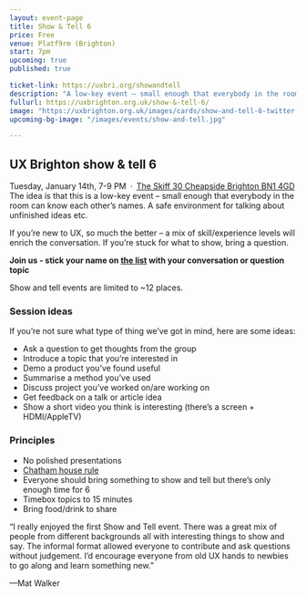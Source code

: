 ```yaml
---
layout: event-page
title: Show & Tell 6
price: Free
venue: Platf9rm (Brighton)
start: 7pm
upcoming: true
published: true

ticket-link: https://uxbri.org/showandtell
description: "A low-key event – small enough that everybody in the room can know each other’s names. A safe environment for talking about unfinished ideas etc."
fullurl: https://uxbrighton.org.uk/show-&-tell-6/
image: "https://uxbrighton.org.uk/images/cards/show-and-tell-6-twitter.jpg"
upcoming-bg-image: "/images/events/show-and-tell.jpg"

---
```

## UX Brighton show & tell 6

Tuesday, January 14th, 7-9 PM · [The Skiff 30 Cheapside Brighton BN1 4GD](https://www.google.com/maps/place/The+Skiff/@50.829334,-0.138472,15z/data=!4m5!3m4!1s0x0:0xa82eae645ae91b0f!8m2!3d50.829334!4d-0.138472?shorturl=1)
The idea is that this is a low-key event – small enough that everybody in the room can know each other’s names. A safe environment for talking about unfinished ideas etc.

If you’re new to UX, so much the better – a mix of skill/experience levels will enrich the conversation. If you’re stuck for what to show, bring a question.

**Join us - stick your name on [the list](https://docs.google.com/document/d/1D_1bPe2kOV-z0IBG-o4Cvo-NMrEFcduzb6VupD1ESDg/edit?usp=sharing) with your conversation or question topic**

Show and tell events are limited to ~12 places. 

### Session ideas

If you’re not sure what type of thing we’ve got in mind, here are some ideas:

- Ask a question to get thoughts from the group
- Introduce a topic that you’re interested in
- Demo a product you’ve found useful
- Summarise a method you’ve used
- Discuss project you’ve worked on/are working on
- Get feedback on a talk or article idea
- Show a short video you think is interesting (there’s a screen + HDMI/AppleTV)

### Principles 

- No polished presentations
- [Chatham house rule](https://www.chathamhouse.org/chatham-house-rule)
- Everyone should bring something to show and tell but there’s only enough time for 6
- Timebox topics to 15 minutes
- Bring food/drink to share

“I really enjoyed the first Show and Tell event. There was a great mix of people from different backgrounds all with interesting things to show and say. The informal format allowed everyone to contribute and ask questions without judgement. I’d encourage everyone from old UX hands to newbies to go along and learn something new.”
	
—Mat Walker
